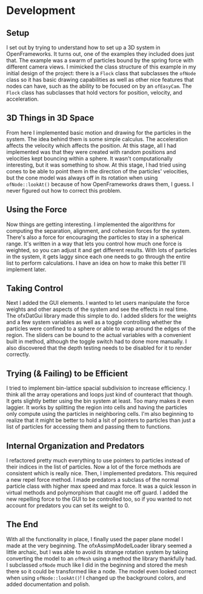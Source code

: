 # Development

## Setup

I set out by trying to understand how to set up a 3D system in OpenFrameworks. It turns out, one of the examples they included does just that. The example was a swarm of particles bound by the spring force with different camera views. I mimicked the class structure of this example in my initial design of the project: there is a `Flock` class that subclasses the `ofNode` class so it has basic drawing capabilities as well as other nice features that nodes can have, such as the ability to be focused on by an `ofEasyCam`. The `Flock` class has subclasses that hold vectors for position, velocity, and acceleration. 

## 3D Things in 3D Space

From here I implemented basic motion and drawing for the particles in the system. The idea behind them is some simple calculus. The acceleration affects the velocity which affects the position. At this stage, all I had implemented was that they were created with random positions and velocities kept bouncing within a sphere. It wasn't computationally interesting, but it was something to show. At this stage, I had tried using cones to be able to point them in the direction of the particles' velocities, but the cone model was always off in its rotation when using `ofNode::lookAt()` because of how OpenFrameworks draws them, I guess. I never figured out how to correct this problem.

## Using the Force

Now things are getting interesting. I implemented the algorithms for computing the separation, alignment, and cohesion forces for the system. There's also a force for encouraging the particles to stay in a spherical range. It's written in a way that lets you control how much one force is weighted, so you can adjust it and get different results. With lots of particles in the system, it gets laggy since each one needs to go through the entire list to perform calculations. I have an idea on how to make this better I'll implement later.

## Taking Control

Next I added the GUI elements. I wanted to let users manipulate the force weights and other aspects of the system and see the effects in real time. The ofxDatGui library made this simple to do. I added sliders for the weights and a few system variables as well as a toggle controlling whether the particles were confined to a sphere or able to wrap around the edges of the region. The sliders can be bound to the actual variables with a convenient built in method, although the toggle switch had to done more manually.
I also discovered that the depth testing needs to be disabled for it to render correctly.

## Trying (& Failing) to be Efficient

I tried to implement bin-lattice spacial subdivision to increase efficiency. I think all the array operations and loops just kind of counteract that though. It gets slightly better using the bin system at least. Too many makes it even laggier. It works by splitting the region into cells and having the particles only compute using the particles in neighboring cells. I'm also beginning to realize that it might be better to hold a lsit of pointers to particles than just a list of particles for accessing them and passing them to functions.

## Internal Organization and Predators

I refactored pretty much everything to use pointers to particles instead of their indices in the list of particles. Now a lot of the force methods are consistent which is really nice. Then, I implemented predators. This required a new repel force method. I made predators a subclass of the normal particle class with higher max speed and max force. It was a quick lesson in virtual methods and polymorphism that caught me off guard. I added the new repelling force to the GUI to be controlled too, so if you wanted to not account for predators you can set its weight to 0.

## The End

With all the functionality in place, I finally used the paper plane model I made at the very beginning. The ofxAssimpModelLoader library seemed a little archaic, but I was able to avoid its strange rotation system by taking converting the model to an `ofMesh` using a method the library thankfully had.  I subclassed `ofNode` much like I did in the beginning and stored the mesh there so it could be transformed like a node. The model even looked correct when using `ofNode::lookAt()`! I changed up the background colors, and added documentation and polish.